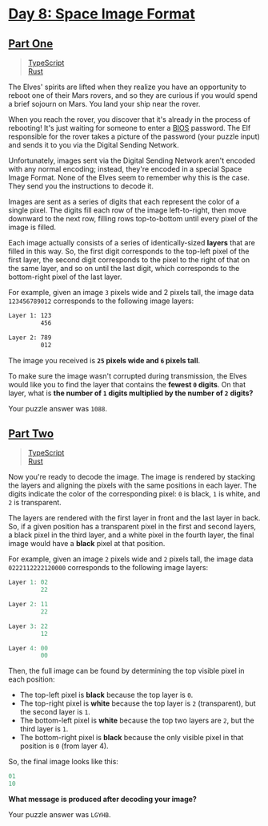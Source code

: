 # [Day 8: Space Image Format](https://adventofcode.com/2019/day/8)

## [Part One](https://adventofcode.com/2019/day/8#part1)

> [TypeScript](/solutions/typescript/2019/08/src/p1.ts)\
> [Rust](/solutions/rust/2019/08/src/lib.rs)

The Elves' spirits are lifted when they realize you have an opportunity to
reboot one of their Mars rovers, and so they are curious if you would spend a
brief sojourn on Mars. You land your ship near the rover.

When you reach the rover, you discover that it's already in the process of
rebooting! It's just waiting for someone to enter a
[BIOS](https://en.wikipedia.org/wiki/BIOS) password. The Elf responsible for the
rover takes a picture of the password (your puzzle input) and sends it to you
via the Digital Sending Network.

Unfortunately, images sent via the Digital Sending Network aren't encoded with
any normal encoding; instead, they're encoded in a special Space Image Format.
None of the Elves seem to remember why this is the case. They send you the
instructions to decode it.

Images are sent as a series of digits that each represent the color of a single
pixel. The digits fill each row of the image left-to-right, then move downward
to the next row, filling rows top-to-bottom until every pixel of the image is
filled.

Each image actually consists of a series of identically-sized **layers** that
are filled in this way. So, the first digit corresponds to the top-left pixel of
the first layer, the second digit corresponds to the pixel to the right of that
on the same layer, and so on until the last digit, which corresponds to the
bottom-right pixel of the last layer.

For example, given an image `3` pixels wide and 2 pixels tall, the image data
`123456789012` corresponds to the following image layers:

```sh
Layer 1: 123
         456

Layer 2: 789
         012
```

The image you received is **`25` pixels wide and `6` pixels tall**.

To make sure the image wasn't corrupted during transmission, the Elves would
like you to find the layer that contains the **fewest `0` digits**. On that
layer, what is **the number of `1` digits multiplied by the number of `2`**
**digits?**

Your puzzle answer was `1088`.

## [Part Two](https://adventofcode.com/2019/day/8#part1)

> [TypeScript](/solutions/typescript/2019/08/src/p2.ts)\
> [Rust](/solutions/rust/2019/08/src/lib.rs)

Now you're ready to decode the image. The image is rendered by stacking the
layers and aligning the pixels with the same positions in each layer. The digits
indicate the color of the corresponding pixel: `0` is black, `1` is white, and
`2` is transparent.

The layers are rendered with the first layer in front and the last layer in
back. So, if a given position has a transparent pixel in the first and second
layers, a black pixel in the third layer, and a white pixel in the fourth layer,
the final image would have a **black** pixel at that position.

For example, given an image `2` pixels wide and `2` pixels tall, the image data
`0222112222120000` corresponds to the following image layers:

```rs
Layer 1: 02
         22

Layer 2: 11
         22

Layer 3: 22
         12

Layer 4: 00
         00
```

Then, the full image can be found by determining the top visible pixel in each
position:

- The top-left pixel is **black** because the top layer is `0`.
- The top-right pixel is **white** because the top layer is `2` (transparent),
  but the second layer is `1`.
- The bottom-left pixel is **white** because the top two layers are `2`, but the
  third layer is `1`.
- The bottom-right pixel is **black** because the only visible pixel in that
  position is `0` (from layer 4).

So, the final image looks like this:

```rs
01
10
```

**What message is produced after decoding your image?**

Your puzzle answer was `LGYHB`.
